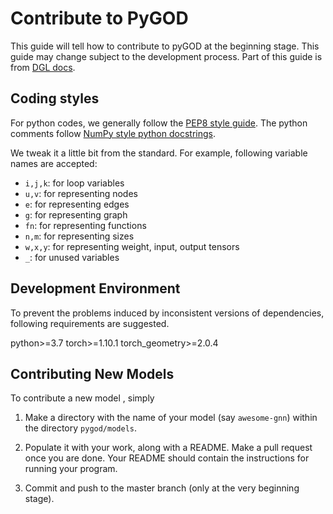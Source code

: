 Contribute to PyGOD
===================

This guide will tell how to contribute to pyGOD at the beginning stage. This guide may change subject to the development process. Part of this guide is  from [DGL docs](https://docs.dgl.ai/contribute.html).

Coding styles
-------------

For python codes, we generally follow the [PEP8 style guide](https://www.python.org/dev/peps/pep-0008). The python comments follow [NumPy style python docstrings](https://sphinxcontrib-napoleon.readthedocs.io/en/latest/example_numpy.html).

We tweak it a little bit from the standard. For example, following variable names are accepted:

* ``i,j,k``: for loop variables
* ``u,v``: for representing nodes
* ``e``: for representing edges
* ``g``: for representing graph
* ``fn``: for representing functions
* ``n,m``: for representing sizes
* ``w,x,y``: for representing weight, input, output tensors
* ``_``: for unused variables

Development Environment
-------------

To prevent the problems induced by inconsistent versions of dependencies, following requirements are suggested.

python>=3.7
torch>=1.10.1
torch_geometry>=2.0.4

Contributing New Models
-----------------------------------

To contribute a new model , simply

1. Make a directory with the name of your model (say ``awesome-gnn``) within the directory ``pygod/models``.
2. Populate it with your work, along with a README.  Make a pull request once you are done.  Your README should contain the instructions for running your program.

3. Commit and push to the master branch (only at the very beginning stage).
